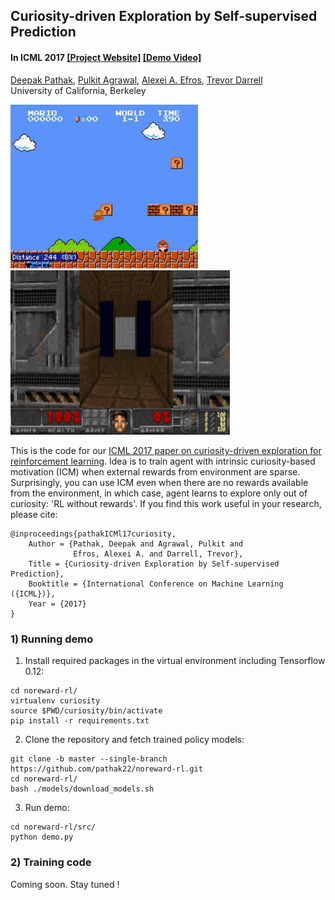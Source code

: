 ## Curiosity-driven Exploration by Self-supervised Prediction ##
#### In ICML 2017 [[Project Website]](http://pathak22.github.io/noreward-rl/) [[Demo Video]](http://pathak22.github.io/noreward-rl/index.html#demoVideo)

[Deepak Pathak](https://people.eecs.berkeley.edu/~pathak/), [Pulkit Agrawal](https://people.eecs.berkeley.edu/~pulkitag/), [Alexei A. Efros](https://people.eecs.berkeley.edu/~efros/), [Trevor Darrell](https://people.eecs.berkeley.edu/~trevor/)<br/>
University of California, Berkeley<br/>

<img src="images/mario.gif" width="300">    <img src="images/vizdoom.gif" width="351">

This is the code for our [ICML 2017 paper on curiosity-driven exploration for reinforcement learning](http://pathak22.github.io/noreward-rl/). Idea is to train agent with intrinsic curiosity-based motivation (ICM) when external rewards from environment are sparse. Surprisingly, you can use ICM even when there are no rewards available from the environment, in which case, agent learns to explore only out of curiosity: 'RL without rewards'. If you find this work useful in your research, please cite:

    @inproceedings{pathakICMl17curiosity,
        Author = {Pathak, Deepak and Agrawal, Pulkit and
                  Efros, Alexei A. and Darrell, Trevor},
        Title = {Curiosity-driven Exploration by Self-supervised Prediction},
        Booktitle = {International Conference on Machine Learning ({ICML})},
        Year = {2017}
    }

### 1) Running demo

1. Install required packages in the virtual environment including Tensorflow 0.12:
  ```Shell
  cd noreward-rl/
  virtualenv curiosity
  source $PWD/curiosity/bin/activate
  pip install -r requirements.txt
  ```

2. Clone the repository and fetch trained policy models:
  ```Shell
  git clone -b master --single-branch https://github.com/pathak22/noreward-rl.git
  cd noreward-rl/
  bash ./models/download_models.sh
  ```

3. Run demo:
  ```Shell
  cd noreward-rl/src/
  python demo.py
  ```

### 2) Training code

Coming soon. Stay tuned !
